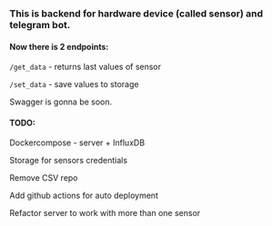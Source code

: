 ### This is backend for hardware device (called sensor) and telegram bot.
#### Now there is 2 endpoints:
`/get_data` - returns last values of sensor 

`/set_data` - save values to storage

Swagger is gonna be soon.

#### TODO:

Dockercompose - server + InfluxDB

Storage for sensors credentials

Remove CSV repo

Add github actions for auto deployment

Refactor server to work with more than one sensor
